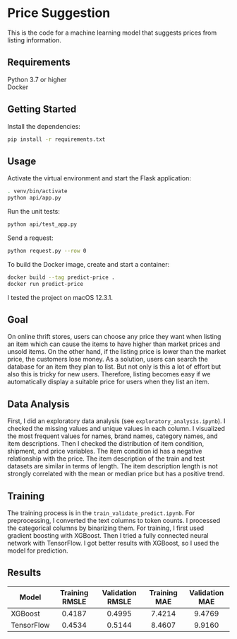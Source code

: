 # Price Suggestion

This is the code for a machine learning model that suggests prices from listing information.

## Requirements

Python 3.7 or higher  
Docker

## Getting Started

Install the dependencies:
```bash
pip install -r requirements.txt
```
## Usage

Activate the virtual environment and start the Flask application:
```bash
. venv/bin/activate
python api/app.py
```

Run the unit tests:
```bash
python api/test_app.py
```

Send a request:
```bash
python request.py --row 0
```

To build the Docker image, create and start a container:
```bash
docker build --tag predict-price .
docker run predict-price
```

I tested the project on macOS 12.3.1.

## Goal

On online thrift stores, users can choose any price they want when listing an item which can cause the items to have higher than market prices and unsold items. On the other hand, if the listing price is lower than the market price, the customers lose money. As a solution, users can search the database for an item they plan to list. But not only is this a lot of effort but also this is tricky for new users. Therefore, listing becomes easy if we automatically display a suitable price for users when they list an item.

## Data Analysis

First, I did an exploratory data analysis (see `exploratory_analysis.ipynb`). I checked the missing values and unique values in each column. I visualized the most frequent values for names, brand names, category names, and item descriptions. Then I checked the distribution of item condition, shipment, and price variables. The item condition id has a negative relationship with the price. The item description of the train and test datasets are similar in terms of length. The item description length is not strongly correlated with the mean or median price but has a positive trend.

## Training

The training process is in the `train_validate_predict.ipynb`. For preprocessing, I converted the text columns to token counts. I processed the categorical columns by binarizing them. For training, I first used gradient boosting with XGBoost. Then I tried a fully connected neural network with TensorFlow. I got better results with XGBoost, so I used the model for prediction.

## Results

|   Model    | Training RMSLE | Validation RMSLE | Training MAE | Validation MAE |
|------------|:--------------:|:----------------:|:------------:|:--------------:|
|  XGBoost   |     0.4187     |      0.4995      |    7.4214    |     9.4769     |
| TensorFlow |     0.4534     |      0.5144      |    8.4607    |     9.9160     |
